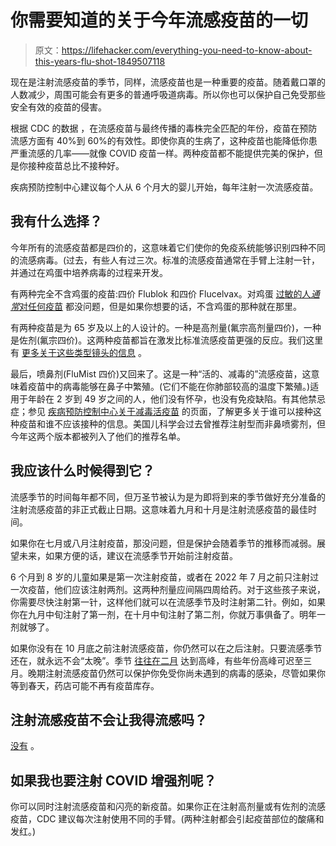 # 你需要知道的关于今年流感疫苗的一切

> 原文：<https://lifehacker.com/everything-you-need-to-know-about-this-years-flu-shot-1849507118>

现在是注射流感疫苗的季节，同样，流感疫苗也是一种重要的疫苗。随着戴口罩的人数减少，周围可能会有更多的普通呼吸道病毒。所以你也可以保护自己免受那些安全有效的疫苗的侵害。



根据 CDC 的数据 ，在流感疫苗与最终传播的毒株完全匹配的年份，疫苗在预防流感方面有 40%到 60%的有效性。即使你真的生病了，这种疫苗也能降低你患严重流感的几率——就像 COVID 疫苗一样。两种疫苗都不能提供完美的保护，但是你接种疫苗总比不接种好。

疾病预防控制中心建议每个人从 6 个月大的婴儿开始，每年注射一次流感疫苗。

## 我有什么选择？

今年所有的流感疫苗都是四价的，这意味着它们使你的免疫系统能够识别四种不同的流感病毒。(过去，有些人有过三次。标准的流感疫苗通常在手臂上注射一针，并通过在鸡蛋中培养病毒的过程来开发。

有两种完全不含鸡蛋的疫苗:四价 Flublok 和四价 Flucelvax。对鸡蛋 [过敏的人*通常*对任何疫苗](https://www.cdc.gov/flu/prevent/flushot.htm#special-egg-allergy) 都没问题，但是如果你想要的话，不含鸡蛋的那种就在那里。

有两种疫苗是为 65 岁及以上的人设计的。一种是高剂量(氟宗高剂量四价)，一种是佐剂(氟宗四价)。这两种疫苗都旨在激发比标准流感疫苗更强的反应。我们这里有 [更多关于这些类型镜头的信息](https://lifehacker.com/do-you-need-a-high-dose-flu-shot-1845169504) 。

最后，喷鼻剂(FluMist 四价)又回来了。这是一种“活的、减毒的”流感疫苗，这意味着疫苗中的病毒能够在鼻子中繁殖。(它们不能在你肺部较高的温度下繁殖。)适用于年龄在 2 岁到 49 岁之间的人，他们没有怀孕，也没有免疫缺陷。有其他禁忌症；参见 [疾病预防控制中心关于减毒活疫苗](https://www.cdc.gov/flu/prevent/nasalspray.htm) 的页面，了解更多关于谁可以接种这种疫苗和谁不应该接种的信息。美国儿科学会过去曾推荐注射型而非鼻喷雾剂，但今年这两个版本都被列入了他们的推荐名单。

## 我应该什么时候得到它？

流感季节的时间每年都不同，但万圣节被认为是为即将到来的季节做好充分准备的注射流感疫苗的非正式截止日期。这意味着九月和十月是注射流感疫苗的最佳时间。

如果你在七月或八月注射疫苗，那没问题，但是保护会随着季节的推移而减弱。展望未来，如果方便的话，建议在流感季节开始前注射疫苗。

6 个月到 8 岁的儿童如果是第一次注射疫苗，或者在 2022 年 7 月之前只注射过一次疫苗，他们应该注射两剂。这两种剂量应间隔四周给药。对于这些孩子来说，你需要尽快注射第一针，这样他们就可以在流感季节及时注射第二针。例如，如果你在九月中旬注射了第一剂，在十月中旬注射了第二剂，你就万事俱备了。明年一剂就够了。

如果你没有在 10 月底之前注射流感疫苗，你仍然可以在之后注射。只要流感季节还在，就永远不会“太晚”。季节 [往往在二月](https://www.cdc.gov/flu/about/season/flu-season.htm) 达到高峰，有些年份高峰可迟至三月。晚期注射流感疫苗仍然可以保护你免受你尚未遇到的病毒的感染，尽管如果你等到春天，药店可能不再有疫苗库存。

## 注射流感疫苗不会让我得流感吗？

[没有](https://vitals.lifehacker.com/don-t-let-these-myths-scare-you-away-from-a-flu-shot-1787136173#_ga=2.71864083.1289525235.1539692929-2127637903.1532515930) 。

## 如果我也要注射 COVID 增强剂呢？

你可以同时注射流感疫苗和闪亮的新疫苗。如果你正在注射高剂量或有佐剂的流感疫苗，CDC 建议每次注射使用不同的手臂。(两种注射都会引起疫苗部位的酸痛和发红。)